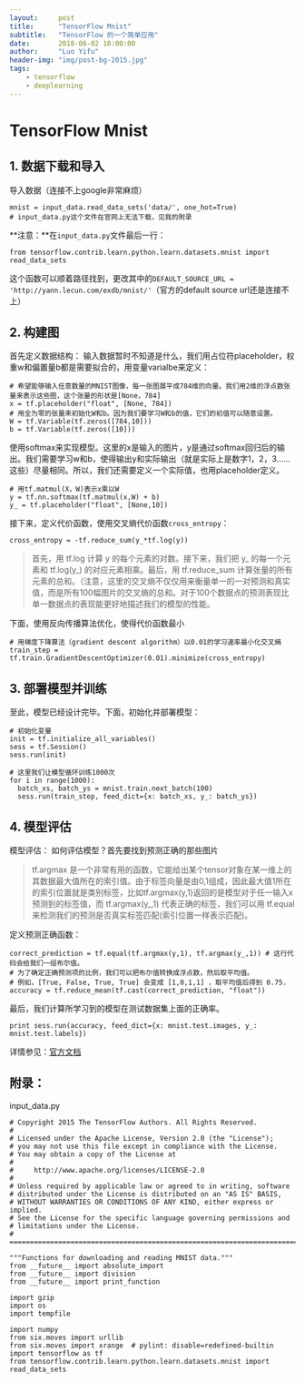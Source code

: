 ```yaml
---
layout:     post
title:      "TensorFlow Mnist"
subtitle:   "TensorFlow 的一个简单应用"
date:       2018-06-02 10:00:00
author:     "Luo Yifu"
header-img: "img/post-bg-2015.jpg"
tags:
    - tensorflow
    - deeplearning
---
```


# TensorFlow Mnist


## 1. 数据下载和导入
导入数据（连接不上google非常麻烦）
```
mnist = input_data.read_data_sets('data/', one_hot=True)
# input_data.py这个文件在官网上无法下载，见我的附录
```

**注意：**在`input_data.py`文件最后一行：
```
from tensorflow.contrib.learn.python.learn.datasets.mnist import read_data_sets
```
这个函数可以顺着路径找到，更改其中的`DEFAULT_SOURCE_URL = 'http://yann.lecun.com/exdb/mnist/'`（官方的default source url还是连接不上）

## 2. 构建图

首先定义数据结构：
输入数据暂时不知道是什么，我们用占位符placeholder，权重w和偏置量b都是需要拟合的，用变量varialbe来定义：
```
# 希望能够输入任意数量的MNIST图像，每一张图展平成784维的向量。我们用2维的浮点数张量来表示这些图，这个张量的形状是[None，784]
x = tf.placeholder("float", [None, 784])
# 用全为零的张量来初始化W和b。因为我们要学习W和b的值，它们的初值可以随意设置。
W = tf.Variable(tf.zeros([784,10]))
b = tf.Variable(tf.zeros([10]))
```

使用softmax来实现模型。这里的x是输入的图片，y是通过softmax回归后的输出。我们需要学习w和b，使得输出y和实际输出（就是实际上是数字1，2，3……这些）尽量相同。所以，我们还需要定义一个实际值，也用placeholder定义。
```
# 用tf.matmul(​​X，W)表示x乘以W
y = tf.nn.softmax(tf.matmul(x,W) + b)
y_ = tf.placeholder("float", [None,10])
```

接下来，定义代价函数，使用交叉熵代价函数`cross_entropy`：
```
cross_entropy = -tf.reduce_sum(y_*tf.log(y))
```
> 首先，用 tf.log 计算 y 的每个元素的对数。接下来，我们把 y_ 的每一个元素和 tf.log(y_) 的对应元素相乘。最后，用 tf.reduce_sum 计算张量的所有元素的总和。（注意，这里的交叉熵不仅仅用来衡量单一的一对预测和真实值，而是所有100幅图片的交叉熵的总和。对于100个数据点的预测表现比单一数据点的表现能更好地描述我们的模型的性能。

下面，使用反向传播算法优化，使得代价函数最小
```
# 用梯度下降算法（gradient descent algorithm）以0.01的学习速率最小化交叉熵
train_step = tf.train.GradientDescentOptimizer(0.01).minimize(cross_entropy)
```
## 3. 部署模型并训练

至此，模型已经设计完毕。下面，初始化并部署模型：
```
# 初始化变量
init = tf.initialize_all_variables()
sess = tf.Session()
sess.run(init)

# 这里我们让模型循环训练1000次
for i in range(1000):
  batch_xs, batch_ys = mnist.train.next_batch(100)
  sess.run(train_step, feed_dict={x: batch_xs, y_: batch_ys})
```
## 4. 模型评估

模型评估：
如何评估模型？首先要找到预测正确的那些图片
> tf.argmax 是一个非常有用的函数，它能给出某个tensor对象在某一维上的其数据最大值所在的索引值。由于标签向量是由0,1组成，因此最大值1所在的索引位置就是类别标签，比如tf.argmax(y,1)返回的是模型对于任一输入x预测到的标签值，而 tf.argmax(y_,1) 代表正确的标签，我们可以用 tf.equal 来检测我们的预测是否真实标签匹配(索引位置一样表示匹配)。

定义预测正确函数：
```
correct_prediction = tf.equal(tf.argmax(y,1), tf.argmax(y_,1)) # 这行代码会给我们一组布尔值。
# 为了确定正确预测项的比例，我们可以把布尔值转换成浮点数，然后取平均值。
# 例如，[True, False, True, True] 会变成 [1,0,1,1] ，取平均值后得到 0.75.
accuracy = tf.reduce_mean(tf.cast(correct_prediction, "float"))
```

最后，我们计算所学习到的模型在测试数据集上面的正确率。
```
print sess.run(accuracy, feed_dict={x: mnist.test.images, y_: mnist.test.labels})
```


详情参见：[官方文档](http://www.tensorfly.cn/tfdoc/tutorials/mnist_beginners.html)

## 附录：

input_data.py
```
# Copyright 2015 The TensorFlow Authors. All Rights Reserved.
#
# Licensed under the Apache License, Version 2.0 (the "License");
# you may not use this file except in compliance with the License.
# You may obtain a copy of the License at
#
#     http://www.apache.org/licenses/LICENSE-2.0
#
# Unless required by applicable law or agreed to in writing, software
# distributed under the License is distributed on an "AS IS" BASIS,
# WITHOUT WARRANTIES OR CONDITIONS OF ANY KIND, either express or implied.
# See the License for the specific language governing permissions and
# limitations under the License.
# ==============================================================================

"""Functions for downloading and reading MNIST data."""
from __future__ import absolute_import
from __future__ import division
from __future__ import print_function

import gzip
import os
import tempfile

import numpy
from six.moves import urllib
from six.moves import xrange  # pylint: disable=redefined-builtin
import tensorflow as tf
from tensorflow.contrib.learn.python.learn.datasets.mnist import read_data_sets
```

